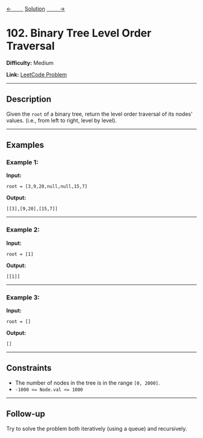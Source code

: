 [<-&nbsp;&nbsp;&nbsp;&nbsp;&nbsp;&nbsp;&nbsp;&nbsp;](../543.%20Diameter%20of%20Binary%20Tree/statement.md)
[Solution](../102.%20Binary%20Tree%20Level%20Order%20Traversal/solution.js)
[&nbsp;&nbsp;&nbsp;&nbsp;&nbsp;&nbsp;&nbsp;&nbsp; ->](../70.%20Climbing%20Stairs/statement.md)

# 102. Binary Tree Level Order Traversal

**Difficulty:** Medium

**Link:** [LeetCode Problem](https://leetcode.com/problems/binary-tree-level-order-traversal/)

---

## Description

Given the `root` of a binary tree, return the level order traversal of its nodes' values. (i.e., from left to right, level by level).

---

## Examples

### Example 1:

**Input:**

```plaintext
root = [3,9,20,null,null,15,7]
```

**Output:**

```plaintext
[[3],[9,20],[15,7]]
```

---

### Example 2:

**Input:**

```plaintext
root = [1]
```

**Output:**

```plaintext
[[1]]
```

---

### Example 3:

**Input:**

```plaintext
root = []
```

**Output:**

```plaintext
[]
```

---

## Constraints

- The number of nodes in the tree is in the range `[0, 2000]`.
- `-1000 <= Node.val <= 1000`

---

## Follow-up

Try to solve the problem both iteratively (using a queue) and recursively.
